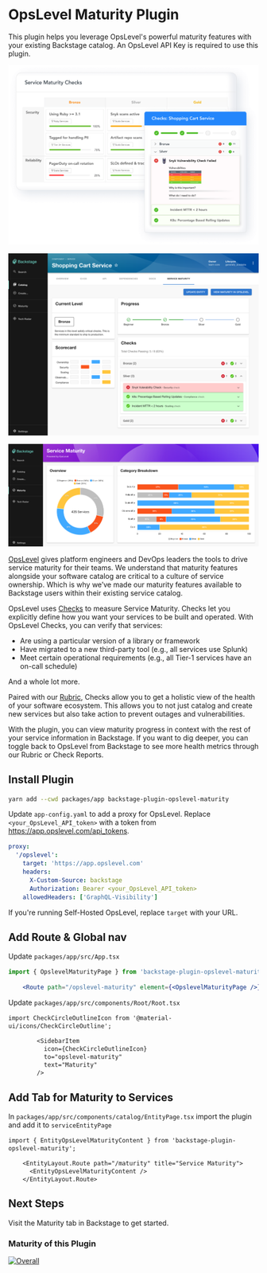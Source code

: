 # OpsLevel Maturity Plugin

This plugin helps you leverage OpsLevel's powerful maturity features with your existing Backstage catalog. An OpsLevel API Key is required to use this plugin.

![](docs/rubric.png)

![](docs/maturity-on-service.png)

![](docs/maturity-report.png)

[OpsLevel](https://www.opslevel.com/) gives platform engineers and DevOps leaders the tools to drive service maturity for their teams. We understand that maturity features alongside your software catalog are critical to a culture of service ownership. Which is why we’ve made our maturity features available to Backstage users within their existing service catalog.

OpsLevel uses [Checks](https://www.opslevel.com/docs/getting-started-with-checks) to measure Service Maturity. Checks let you explicitly define how you want your services to be built and operated.
With OpsLevel Checks, you can verify that services:
* Are using a particular version of a library or framework
* Have migrated to a new third-party tool (e.g., all services use Splunk)
* Meet certain operational requirements (e.g., all Tier-1 services have an on-call schedule)

And a whole lot more.

Paired with our [Rubric](https://www.opslevel.com/docs/getting-started-with-rubrics), Checks allow you to get a holistic view of the health of your software ecosystem. This allows you to not just catalog and create new services but also take action to prevent outages and vulnerabilities.

With the plugin, you can view maturity progress in context with the rest of your service information in Backstage. If you want to dig deeper, you can toggle back to OpsLevel from Backstage to see more health metrics through our Rubric or Check Reports.



## Install Plugin

```bash
yarn add --cwd packages/app backstage-plugin-opslevel-maturity
```

Update `app-config.yaml` to add a proxy for OpsLevel. Replace `<your_OpsLevel_API_token>` with a token from https://app.opslevel.com/api_tokens.

```yaml
proxy:
  '/opslevel':
    target: 'https://app.opslevel.com'
    headers:
      X-Custom-Source: backstage
      Authorization: Bearer <your_OpsLevel_API_token>
    allowedHeaders: ['GraphQL-Visibility']
```

If you're running Self-Hosted OpsLevel, replace `target` with your URL.


## Add Route & Global nav

Update `packages/app/src/App.tsx`

```jsx
import { OpslevelMaturityPage } from 'backstage-plugin-opslevel-maturity';
```
```jsx
    <Route path="/opslevel-maturity" element={<OpslevelMaturityPage />}/>
```


Update `packages/app/src/components/Root/Root.tsx`

```tsx
import CheckCircleOutlineIcon from '@material-ui/icons/CheckCircleOutline';

```
```tsx
        <SidebarItem
          icon={CheckCircleOutlineIcon}
          to="opslevel-maturity"
          text="Maturity"
        />
```


## Add Tab for Maturity to Services

In `packages/app/src/components/catalog/EntityPage.tsx` import the plugin and add it to `serviceEntityPage`

```tsx
import { EntityOpsLevelMaturityContent } from 'backstage-plugin-opslevel-maturity';
```
```tsx
    <EntityLayout.Route path="/maturity" title="Service Maturity">
      <EntityOpsLevelMaturityContent />
    </EntityLayout.Route>
```

## Next Steps

Visit the Maturity tab in Backstage to get started.


### Maturity of this Plugin

[![Overall](https://img.shields.io/endpoint?style=flat&url=https%3A%2F%2Fapp.opslevel.com%2Fapi%2Fservice_level%2FSX_5tBBV3PXtQcTEe4j6kGw_Sm0ys-piO0swtoWKCwo)](https://app.opslevel.com/services/backstage_plugin/maturity-report)
